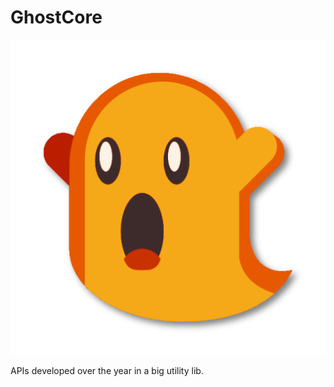 # GhostCore

![alt text](https://raw.githubusercontent.com/djspider117/GhostCore/master/Icons/GhostCoreIcon.png)

APIs developed over the year in a big utility lib.
